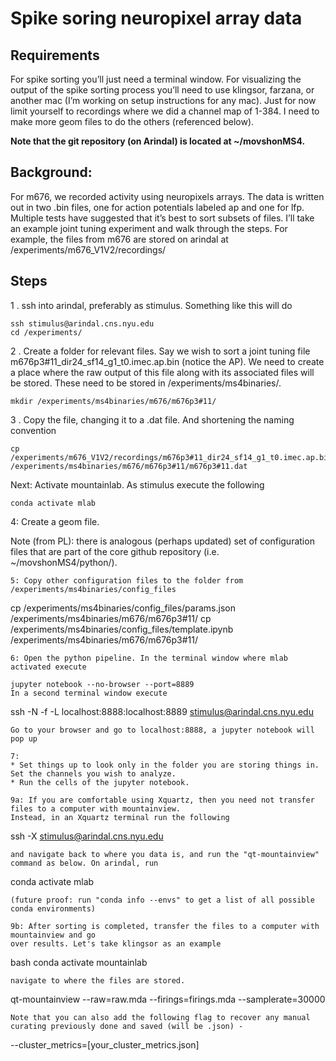 # Spike soring neuropixel array data

## Requirements

For spike sorting you’ll just need a terminal window. For visualizing the output of the spike
sorting process you’ll need to use klingsor, farzana, or another mac (I’m working on setup
instructions for any mac). Just for now limit yourself to recordings where we did a channel map
of 1-384. I need to make more geom files to do the others (referenced below).

**Note that the git repository (on Arindal) is located at ~/movshonMS4.**

## Background:

For m676, we recorded activity using neuropixels arrays. The data is written out in two .bin files,
one for action potentials labeled ap and one for lfp. Multiple tests have suggested that it’s best
to sort subsets of files. I’ll take an example joint tuning experiment and walk through the steps.
For example, the files from m676 are stored on arindal at /experiments/m676_V1V2/recordings/

## Steps

1 . ssh into arindal, preferably as stimulus. Something like this will do
~~~~
ssh stimulus@arindal.cns.nyu.edu
cd /experiments/
~~~~
2 . Create a folder for relevant files. Say we wish to sort a joint tuning file
m676p3#11_dir24_sf14_g1_t0.imec.ap.bin (notice the AP). We need to create a place
where the raw output of this file along with its associated files will be stored. These need to
be stored in /experiments/ms4binaries/.
~~~~
mkdir /experiments/ms4binaries/m676/m676p3#11/
~~~~
3 . Copy the file, changing it to a .dat file. And shortening the naming convention
~~~~
cp /experiments/m676_V1V2/recordings/m676p3#11_dir24_sf14_g1_t0.imec.ap.bin /experiments/ms4binaries/m676/m676p3#11/m676p3#11.dat
~~~~
Next: Activate mountainlab.
As stimulus execute the following
~~~~
conda activate mlab
~~~~
4: Create a geom file.
  
Note (from PL): there is analogous (perhaps updated) set of configuration files that are part of the core 
github repository (i.e. ~/movshonMS4/python/).
  
~~~~
5: Copy other configuration files to the folder from /experiments/ms4binaries/config_files
~~~~
cp /experiments/ms4binaries/config_files/params.json
/experiments/ms4binaries/m676/m676p3#11/
cp /experiments/ms4binaries/config_files/template.ipynb
/experiments/ms4binaries/m676/m676p3#11/
~~~~
6: Open the python pipeline. In the terminal window where mlab activated execute

jupyter notebook --no-browser --port=8889
In a second terminal window execute
~~~~
ssh -N -f -L localhost:8888:localhost:8889 stimulus@arindal.cns.nyu.edu
~~~~
Go to your browser and go to localhost:8888, a jupyter notebook will pop up  

7: 
* Set things up to look only in the folder you are storing things in. Set the channels you wish to analyze.
* Run the cells of the jupyter notebook.

9a: If you are comfortable using Xquartz, then you need not transfer files to a computer with mountainview.
Instead, in an Xquartz terminal run the following
~~~~
ssh -X stimulus@arindal.cns.nyu.edu
~~~~
and navigate back to where you data is, and run the "qt-mountainview" command as below. On arindal, run
~~~~
conda activate mlab
~~~~
(future proof: run "conda info --envs" to get a list of all possible conda environments)

9b: After sorting is completed, transfer the files to a computer with mountainview and go
over results. Let's take klingsor as an example
~~~~
bash
conda activate mountainlab
~~~~
navigate to where the files are stored.
~~~~
qt-mountainview --raw=raw.mda --firings=firings.mda --samplerate=30000
~~~~
Note that you can also add the following flag to recover any manual curating previously done and saved (will be .json) -
~~~~
--cluster_metrics=[your_cluster_metrics.json]
~~~~

